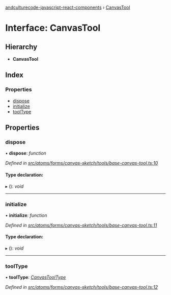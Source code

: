 [andculturecode-javascript-react-components](../README.md) › [CanvasTool](canvastool.md)

# Interface: CanvasTool

## Hierarchy

* **CanvasTool**

## Index

### Properties

* [dispose](canvastool.md#dispose)
* [initialize](canvastool.md#initialize)
* [toolType](canvastool.md#tooltype)

## Properties

###  dispose

• **dispose**: *function*

*Defined in [src/atoms/forms/canvas-sketch/tools/base-canvas-tool.ts:10](https://github.com/AndcultureCode/AndcultureCode.JavaScript.React.Components/blob/c9cfa12/src/atoms/forms/canvas-sketch/tools/base-canvas-tool.ts#L10)*

#### Type declaration:

▸ (): *void*

___

###  initialize

• **initialize**: *function*

*Defined in [src/atoms/forms/canvas-sketch/tools/base-canvas-tool.ts:11](https://github.com/AndcultureCode/AndcultureCode.JavaScript.React.Components/blob/c9cfa12/src/atoms/forms/canvas-sketch/tools/base-canvas-tool.ts#L11)*

#### Type declaration:

▸ (): *void*

___

###  toolType

• **toolType**: *[CanvasToolType](../enums/canvastooltype.md)*

*Defined in [src/atoms/forms/canvas-sketch/tools/base-canvas-tool.ts:12](https://github.com/AndcultureCode/AndcultureCode.JavaScript.React.Components/blob/c9cfa12/src/atoms/forms/canvas-sketch/tools/base-canvas-tool.ts#L12)*
